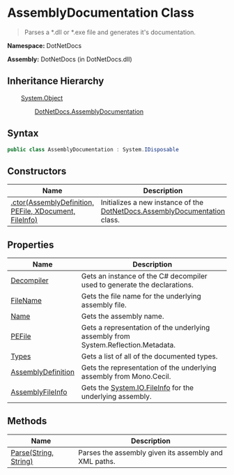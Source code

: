 # AssemblyDocumentation Class
> Parses a *.dll or *.exe file and generates it's documentation.

**Namespace:** DotNetDocs

**Assembly:** DotNetDocs (in DotNetDocs.dll)
## Inheritance Hierarchy
&nbsp;&nbsp;&nbsp;&nbsp;&nbsp;&nbsp;&nbsp;&nbsp;[System.Object](https://www.google.com/search?q=System.Object&btnI=)

&nbsp;&nbsp;&nbsp;&nbsp;&nbsp;&nbsp;&nbsp;&nbsp;&nbsp;&nbsp;&nbsp;&nbsp;&nbsp;&nbsp;&nbsp;&nbsp;[DotNetDocs.AssemblyDocumentation](https://www.google.com/search?q=DotNetDocs.AssemblyDocumentation&btnI=)

## Syntax
```csharp
public class AssemblyDocumentation : System.IDisposable
```
## Constructors
|Name|Description|
|---|---|
|[.ctor(AssemblyDefinition, PEFile, XDocument, FileInfo)](/docs/DotNetDocs/AssemblyDocumentation/Constructors/.ctor_AssemblyDefinition%2c%20PEFile%2c%20XDocument%2c%204892.md)|Initializes a new instance of the [DotNetDocs.AssemblyDocumentation](https://www.google.com/search?q=DotNetDocs.AssemblyDocumentation&btnI=) class.|
## Properties
|Name|Description|
|---|---|
|[Decompiler](/docs/DotNetDocs/AssemblyDocumentation/Properties/Decompiler.md)|Gets an instance of the C# decompiler used to generate the declarations.|
|[FileName](/docs/DotNetDocs/AssemblyDocumentation/Properties/FileName.md)|Gets the file name for the underlying assembly file.|
|[Name](/docs/DotNetDocs/AssemblyDocumentation/Properties/Name.md)|Gets the assembly name.|
|[PEFile](/docs/DotNetDocs/AssemblyDocumentation/Properties/PEFile.md)|Gets a representation of the underlying assembly from System.Reflection.Metadata.|
|[Types](/docs/DotNetDocs/AssemblyDocumentation/Properties/Types.md)|Gets a list of all of the documented types.|
|[AssemblyDefinition](/docs/DotNetDocs/AssemblyDocumentation/Properties/AssemblyDefinition.md)|Gets the representation of the underlying assembly from Mono.Cecil.|
|[AssemblyFileInfo](/docs/DotNetDocs/AssemblyDocumentation/Properties/AssemblyFileInfo.md)|Gets the [System.IO.FileInfo](https://www.google.com/search?q=System.IO.FileInfo&btnI=) for the underlying assembly.|
## Methods
|Name|Description|
|---|---|
|[Parse(String, String)](/docs/DotNetDocs/AssemblyDocumentation/Methods/Parse_String%2c%20String_.md)|Parses the assembly given its assembly and XML paths.|
